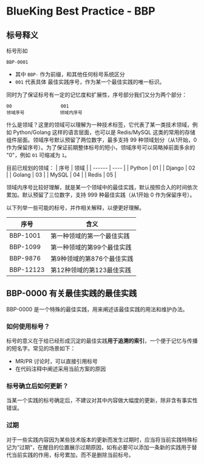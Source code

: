# BlueKing Best Practice - BBP

## 标号释义

标号形如 

```
BBP-0001
```

- 其中 `BBP-` 作为前缀，和其他任何标号系统区分
- `001` 代表具体 最佳实践序号，作为某一个最佳实践的唯一标识。

同时为了保证标号有一定的记忆度和扩展性，序号部分我们又分为两个部分：

```
00                  001
领域序号             领域内序号
```

什么是领域？这里的领域可以理解为一种技术标签，它代表了某一类技术领域，例如 Python/Golang 这样的语言层面，也可以是 Redis/MySQL 这类的常用的存储组件层面。领域序号默认预留了两位数字，最多支持 99 种领域划分（从1开始，0作为保留序号）。为了保证前期整体标号的短小，领域序号可以简略掉前面多余的 "0"，例如 `01` 可缩减为 `1`。

目前已规划的领域：
| 序号   | 领域 |
| ------ | ---- |
| Python | 01   |
| Django | 02   |
| Golang | 03   |
| MySQL  | 04   |
| Redis  | 05   |

领域内序号比较好理解，就是某一个领域中的最佳实践，默认按照合入的时间依次累加。默认预留了三位数字，支持 999 种最佳实践（从1开始 0 作为保留序号）。

以下列举一些可能的标号，并作相关解释，以便更好理解。

| 序号      | 含义                       |
| --------- | -------------------------- |
| BBP-1001  | 第一种领域的第一个最佳实践 |
| BBP-1099  | 第一种领域的第99个最佳实践 |
| BBP-9876  | 第9种领域的第876个最佳实践 |
| BBP-12123 | 第12种领域的第123最佳实践  |

## BBP-0000 有关最佳实践的最佳实践

BBP-0000 是一个特殊的最佳实践，用来阐述该最佳实践的用法和维护办法。

### 如何使用标号？

标号的意义在于给已经形成沉淀的最佳实践**用于追溯的索引**，一个便于记忆与传播的短名字。常见的场景如下：
- MR/PR 讨论时，可以直接引用标号
- 在代码注释中阐述采用当前方案的原因

### 标号确立后如何更新？

当某一个实践的标号确定后，不建议对其中内容做大幅度的更新，除非含有事实性错误。

### 过期

对于一些实践内容因为某些技术版本的更新而发生过期时，应当将当前实践特殊标记为“过期”，在醒目的位置展示过期原因，如有必要可以添加一条新的实践用于替代当前实践的作用，标号累加，而不是删除当前标号。


